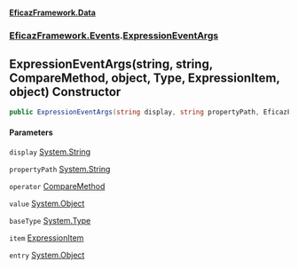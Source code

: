 #### [EficazFramework.Data](EficazFrameworkData.md 'EficazFramework Data')
### [EficazFramework.Events](EficazFrameworkData.md#EficazFramework.Events 'EficazFramework.Events').[ExpressionEventArgs](EficazFramework.Events/ExpressionEventArgs.md 'EficazFramework.Events.ExpressionEventArgs')

## ExpressionEventArgs(string, string, CompareMethod, object, Type, ExpressionItem, object) Constructor

```csharp
public ExpressionEventArgs(string display, string propertyPath, EficazFramework.Enums.CompareMethod @operator, object value, System.Type baseType, EficazFramework.Expressions.ExpressionItem item, object entry=null);
```
#### Parameters

<a name='EficazFramework.Events.ExpressionEventArgs.ExpressionEventArgs(string,string,EficazFramework.Enums.CompareMethod,object,System.Type,EficazFramework.Expressions.ExpressionItem,object).display'></a>

`display` [System.String](https://docs.microsoft.com/en-us/dotnet/api/System.String 'System.String')

<a name='EficazFramework.Events.ExpressionEventArgs.ExpressionEventArgs(string,string,EficazFramework.Enums.CompareMethod,object,System.Type,EficazFramework.Expressions.ExpressionItem,object).propertyPath'></a>

`propertyPath` [System.String](https://docs.microsoft.com/en-us/dotnet/api/System.String 'System.String')

<a name='EficazFramework.Events.ExpressionEventArgs.ExpressionEventArgs(string,string,EficazFramework.Enums.CompareMethod,object,System.Type,EficazFramework.Expressions.ExpressionItem,object).operator'></a>

`operator` [CompareMethod](EficazFramework.Enums/CompareMethod.md 'EficazFramework.Enums.CompareMethod')

<a name='EficazFramework.Events.ExpressionEventArgs.ExpressionEventArgs(string,string,EficazFramework.Enums.CompareMethod,object,System.Type,EficazFramework.Expressions.ExpressionItem,object).value'></a>

`value` [System.Object](https://docs.microsoft.com/en-us/dotnet/api/System.Object 'System.Object')

<a name='EficazFramework.Events.ExpressionEventArgs.ExpressionEventArgs(string,string,EficazFramework.Enums.CompareMethod,object,System.Type,EficazFramework.Expressions.ExpressionItem,object).baseType'></a>

`baseType` [System.Type](https://docs.microsoft.com/en-us/dotnet/api/System.Type 'System.Type')

<a name='EficazFramework.Events.ExpressionEventArgs.ExpressionEventArgs(string,string,EficazFramework.Enums.CompareMethod,object,System.Type,EficazFramework.Expressions.ExpressionItem,object).item'></a>

`item` [ExpressionItem](EficazFramework.Expressions/ExpressionItem.md 'EficazFramework.Expressions.ExpressionItem')

<a name='EficazFramework.Events.ExpressionEventArgs.ExpressionEventArgs(string,string,EficazFramework.Enums.CompareMethod,object,System.Type,EficazFramework.Expressions.ExpressionItem,object).entry'></a>

`entry` [System.Object](https://docs.microsoft.com/en-us/dotnet/api/System.Object 'System.Object')